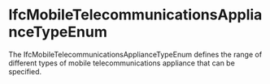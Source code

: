 IfcMobileTelecommunicationsApplianceTypeEnum
============================================
The IfcMobileTelecommunicationsApplianceTypeEnum defines the range of
different types of mobile telecommunications appliance that can be specified.  


